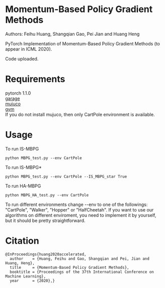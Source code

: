 # Momentum-Based Policy Gradient Methods
Authors: Feihu Huang, Shangqian Gao, Pei Jian and Huang Heng

PyTorch Implementation of Momentum-Based Policy Gradient Methods (to appear in ICML 2020).

Code uploaded.
# Requirements
pytorch 1.1.0  
[garage](https://github.com/rlworkgroup/garage)  
[mujuco](http://www.mujoco.org/)  
[gym](https://github.com/openai/gym)  
If you do not install mujuco, then only CartPole environment is available.
# Usage
To run IS-MBPG
```
python MBPG_test.py --env CartPole
```
To run IS-MBPG*
```
python MBPG_test.py --env CartPole --IS_MBPG_star True
```
To run HA-MBPG
```
python MBPG_HA_test.py --env CartPole
```
To run different environments change --env to one of the followings: "CartPole", "Walker", "Hopper" or "HalfCheetah". If you want to use our algorithms on different enviroment, you need to implement it by yourself, but it should be pretty straightforward.
# Citation
```
@InProceedings{huang2020accelerated,
  author    = {Huang, Feihu and Gao, Shangqian and Pei, Jian and Huang, Heng},
  title     = {Momentum-Based Policy Gradient Methods},
  booktitle = {Proceedings of the 37th International Conference on Machine Learning},
  year      = {2020},}
```
